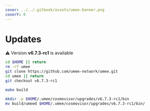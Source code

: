 ```yaml
---
cover: ../../.gitbook/assets/umee-banner.png
coverY: 0
---
```


# Updates

⚠️ Version **v6.7.3-rc1** is available

```bash
cd $HOME || return
rm -rf umee
git clone https://github.com/umee-network/umee.git
cd umee || return
git checkout v6.7.3-rc1

make build

mkdir -p $HOME/.umee/cosmovisor/upgrades/v6.7.3-rc1/bin
mv build/umeed $HOME/.umee/cosmovisor/upgrades/v6.7.3-rc1/bin/
```
